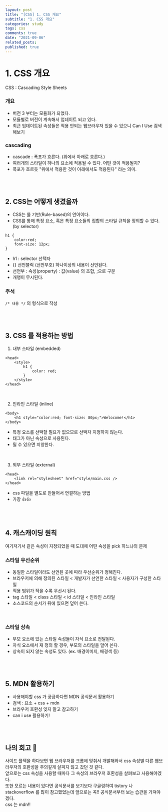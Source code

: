 ```yaml
---
layout: post
title: "[CSS] 1. CSS 개요"
subtitle: "1. CSS 개요"
categories: study
tags: css
comments: true
date: "2021-09-06"
related_posts:
published: true
---
```


# 1. CSS 개요

CSS : Cascading Style Sheets

### 개요
- 버전 3 부터는 모듈화가 되었다.
- 모듈별로 버전이 계속해서 업데이트 되고 있다.
- 최근 업데이트된 속성들은 적용 안되는 웹브라우저 있을 수 있으니 Can I Use 검색해보기

### cascading
- cascade : 폭포가 흐른다. (위에서 아래로 흐른다.)
- 여러개의 스타일이 하나의 요소에 적용될 수 있다. 어떤 것이 적용될지?
- 폭포가 흐르듯 "위에서 적용한 것이 아래에서도 적용된다" 라는 의미.


<br><br>

## 2. CSS는 어떻게 생겼을까

- CSS는 룰 기반(Rule-based)의 언어이다.
- CSS를 통해 특정 요소, 혹은 특정 요소들의 집합의 스타일 규칙을 정의할 수 있다. (by selector)

```
h1 {
    color:red;
    font-size: 12px;
}
```

- h1 : selector 선택자 
- {} 선언블럭 (선언부호) 하나이상의 내용이 선언된다.
- 선언부 : 속성(property) : 값(value) 의 조합, ;으로 구분
- 개행이 무시된다.


### 주석

`/* 내용 */` 의 형식으로 작성


<br><br>

## 3. CSS 를 적용하는 방법

1. 내부 스타일 (embedded)

```
<head>
    <style>
        h1 {
            color: red;
        }
    </style>
</head>
```

<br>


2. 인라인 스타일 (inline)

```
<body>
    <h1 style="color:red; font-size: 80px;">Welocome!</h1>
</body>
```

- 특정 요소를 선택할 필요가 없으므로 선택자 지정하지 않는다.
- 태그가 아닌 속성으로 사용된다.
- 될 수 있으면 지양한다.

<br>


3. 외부 스타일 (external)

```
<head>
    <link rel="stylesheet" href="style/main.css />
</head>
```
- css 파일을 별도로 만들어서 연결하는 방법
- 가장 👍👍


<br><br>


## 4. 캐스캐이딩 원칙

여기저기서 같은 속성이 지정되었을 때 도대체 어떤 속성을 pick 하느냐의 문제

### 스타일 우선순위
- 동일한 스타일이라도 선언된 곳에 따라 우선순위가 정해진다.
- 브라우저에 의해 정의된 스타일 < 개발자가 선언한 스타일 < 사용자가 구성한 스타일
- 적용 범위가 적을 수록 우선시 된다.
- tag 스타일 < class 스타일 < id 스타일 < 인라인 스타일
- 소스코드의 순서가 뒤에 있으면 덮어 쓴다.

<br>

### 스타일 상속
- 부모 요소에 있는 스타일 속성들이 자식 요소로 전달된다.
- 자식 요소에서 재 정의 할 경우, 부모의 스타일을 덮어 쓴다.
- 상속이 되지 않는 속성도 있다. (ex. 배경이미지, 배경색 등)

<br><br>

## 5. MDN 활용하기
- 사용해야할 css 가 궁금하다면 MDN 공식문서 활용하기
- 검색 : 요소 + css + mdn
- 브라우저 호환성 잊지 말고 참고하기
- can i use 활용하기!


<br><br>

## 나의 회고 🤫
사이드 플젝을 하다보면 웹 브라우저를 크롬에 맞춰서 개발해와서 css 속성별 다른 웹브라우저의 호환성을 주의깊게 살피지 않고 갔던 것 같다.<br>
앞으로는 css 속성을 사용할 때마다 그 속성의 브라우저 호환성을 살펴보고 사용해야겠다.<br>
또한 모르는 내용이 있다면 공식문서를 보기보다 구글링하여 tistory 나 stackoverflow 를 많이 참고했었는데 앞으로는 꼭!! 공식문서부터 보는 습관을 가져야겠다.<br>
css 는 mdn!!

